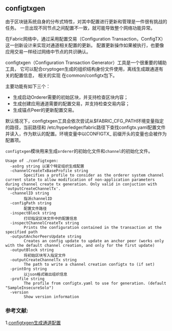 ## configtxgen
由于区块链系统自身的分布式特性，对其中配置进行更新和管理是一件很有挑战的任务。
一旦出现不同节点之间配置不一致，就可能导致整个网络功能异常。

在Fabric网络中，通过采用配置交易（Configuration Transaction，ConfigTX）这一创新设计来实现对通道相关配置的更新。
配置更新操作如果被执行，也要像应用交易一样经过网络中节点的共识确认。

configtxgen（Configuration Transaction Generator）工具是一个很重要的辅助工具，
它可以配合cryptogen生成的组织结构身份文件使用，离线生成跟通道有关的配置信息，
相关的实现 在common/configtx包下。

主要功能有如下三个：
* 生成启动Orderer需要的初始区块，并支持检查区块内容；
* 生成创建应用通道需要的配置交易，并支持检查交易内容；
* 生成锚点Peer的更新配置交易。

默认情况下，configtxgen工具会依次尝试从$FABRIC_CFG_PATH环境变量指定的路径，当前路径和 /etc/hyperledger/fabric路径下查找configtx.yaml配置文件并读入，作为默认的配置。环境变量中以CONFIGTX_ 前缀开头的变量也会被作为配置项。

`configtxgen`模块用来生成`orderer`的初始化文件和`channel`的初始化文件。
```
Usage of ./configtxgen:
  -asOrg string 以某个特定组织生成配置
  -channelCreateTxBaseProfile string
        Specifies a profile to consider as the orderer system channel current state to allow modification of non-application parameters during channel create tx generation. Only valid in conjuction with 'outputCreateChannelTx'.
  -channelID string
        指派channelID
  -configPath string
        配置文件路径
  -inspectBlock string
        打印指定区块文件中的配置信息
  -inspectChannelCreateTx string
        Prints the configuration contained in the transaction at the specified path
  -outputAnchorPeersUpdate string
        Creates an config update to update an anchor peer (works only with the default channel creation, and only for the first update)
  -outputBlock string
        将初始区块写入指定文件
  -outputCreateChannelTx string
        The path to write a channel creation configtx to (if set)
  -printOrg string
        以json格式输出组织信息
  -profile string
        The profile from configtx.yaml to use for generation. (default "SampleInsecureSolo")
  -version
        Show version information
```

### 参考文献:
1.[configtxgen生成通道配置](https://blog.csdn.net/xiaohuanglv/article/details/89033298)
